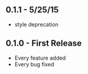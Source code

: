 ## 0.1.1 - 5/25/15
* style deprecation

## 0.1.0 - First Release
* Every feature added
* Every bug fixed
